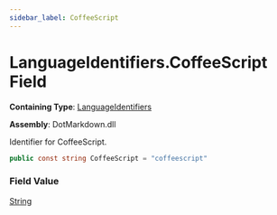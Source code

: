```yaml
---
sidebar_label: CoffeeScript
---
```


# LanguageIdentifiers\.CoffeeScript Field

**Containing Type**: [LanguageIdentifiers](../index.md)

**Assembly**: DotMarkdown\.dll

  
Identifier for CoffeeScript\.

```csharp
public const string CoffeeScript = "coffeescript"
```

### Field Value

[String](https://docs.microsoft.com/en-us/dotnet/api/system.string)


